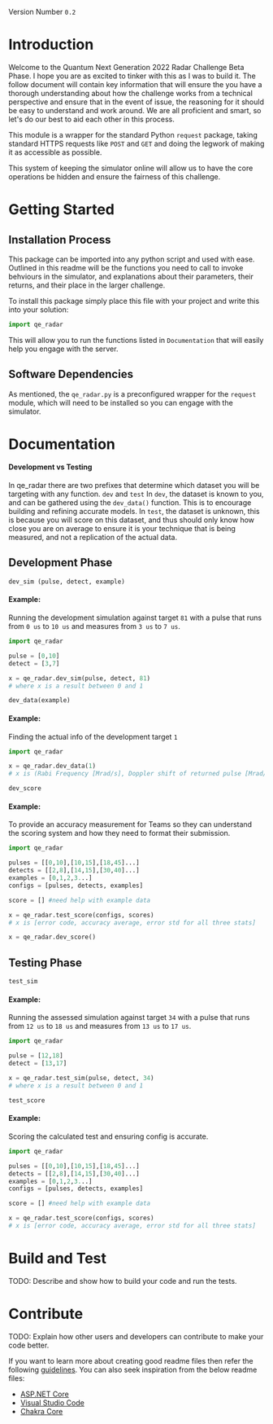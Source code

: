 Version Number `0.2`

# Introduction 
Welcome to the Quantum Next Generation 2022 Radar Challenge Beta Phase. I hope you are as excited to tinker with this as I was to build it.
The follow document will contain key information that will ensure the you have a thorough understanding about how the challenge works from a technical perspective and ensure that in the event of issue, the reasoning for it should be easy to understand and work around.
We are all proficient and smart, so let's do our best to aid each other in this process.

This module is a wrapper for the standard Python `request` package, taking standard HTTPS requests like `POST` and `GET` and doing the legwork of making it as accessible as possible.

This system of keeping the simulator online will allow us to have the core operations be hidden and ensure the fairness of this challenge.

# Getting Started

## Installation Process
This package can be imported into any python script and used with ease. Outlined in this readme will be the functions you need to call to invoke behviours in the simulator, and explanations about their parameters, their returns, and their place in the larger challenge.

To install this package simply place this file with your project and write this into your solution:
```python
import qe_radar
```
This will allow you to run the functions listed in `Documentation` that will easily help you engage with the server.

## Software Dependencies
As mentioned, the `qe_radar.py` is a preconfigured wrapper for the `request` module, which will need to be installed so you can engage with the simulator.

# Documentation
#### Development vs Testing
In qe_radar there are two prefixes that determine which dataset you will be targeting with any function.
`dev` and `test`
In `dev`, the dataset is known to you, and can be gathered using the `dev_data()` function. This is to encourage building and refining accurate models.
In `test`, the dataset is unknown, this is because you will score on this dataset, and thus should only know how close you are on average to ensure it is your technique that is being measured, and not a replication of the actual data.

## Development Phase

`dev_sim (pulse, detect, example)`
#### Example:
Running the development simulation against target `81` with a pulse that runs from `0 us` to `10 us` and measures from `3 us` to `7 us`.
```python
import qe_radar

pulse = [0,10]
detect = [3,7]

x = qe_radar.dev_sim(pulse, detect, 81)
# where x is a result between 0 and 1
```

`dev_data(example)`
#### Example:
Finding the actual info of the development target `1`
```python
import qe_radar

x = qe_radar.dev_data(1)
# x is (Rabi Frequency [Mrad/s], Doppler shift of returned pulse [Mrad/s], Time of flight of pulse in us)
```

`dev_score`
#### Example:
To provide an accuracy measurement for Teams so they can understand the scoring system and how they need to format their submission.
```python
import qe_radar

pulses = [[0,10],[10,15],[18,45]...]
detects = [[2,8],[14,15],[30,40]...]
examples = [0,1,2,3...]
configs = [pulses, detects, examples]

score = [] #need help with example data

x = qe_radar.test_score(configs, scores)
# x is [error code, accuracy average, error std for all three stats]

x = qe_radar.dev_score()
```

## Testing Phase

`test_sim`
#### Example:
Running the assessed simulation against target `34` with a pulse that runs from `12 us` to `18 us` and measures from `13 us` to `17 us`.
```python
import qe_radar

pulse = [12,18]
detect = [13,17]

x = qe_radar.test_sim(pulse, detect, 34)
# where x is a result between 0 and 1
```

`test_score`
#### Example:
Scoring the calculated test and ensuring config is accurate.
```python
import qe_radar

pulses = [[0,10],[10,15],[18,45]...]
detects = [[2,8],[14,15],[30,40]...]
examples = [0,1,2,3...]
configs = [pulses, detects, examples]

score = [] #need help with example data

x = qe_radar.test_score(configs, scores)
# x is [error code, accuracy average, error std for all three stats]
```

# Build and Test
TODO: Describe and show how to build your code and run the tests. 

# Contribute
TODO: Explain how other users and developers can contribute to make your code better. 

If you want to learn more about creating good readme files then refer the following [guidelines](https://docs.microsoft.com/en-us/azure/devops/repos/git/create-a-readme?view=azure-devops). You can also seek inspiration from the below readme files:
- [ASP.NET Core](https://github.com/aspnet/Home)
- [Visual Studio Code](https://github.com/Microsoft/vscode)
- [Chakra Core](https://github.com/Microsoft/ChakraCore)